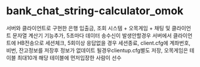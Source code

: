 # bank_chat_string-calculator_omok
서버와 클라이언트로 구현한 은행 입출금, 조회 시스템 + 오목게임 + 채팅 및 클라이언트 문자열 계산기 기능추가,
5초마다 데이터 송수신이 발생안할경우 서버에서 클라이언트에 HB전송으로 세션체크, 5회이상 응답없을 경우 세션종료,
client.cfg에 계좌번호, 비번, 잔고정보를 저장후 정보가 없데이트 될경우clientup.cfg별도 저장, 
오목게임은 테이블 최대10개 해당 테이블에 먼저입장한 사람이 선수 
 
